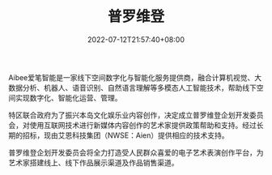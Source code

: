 ﻿---
weight: 
title: "普罗维登"
description: "Aibee爱笔智能是一家线下空间数字化与智能化服务提供商，融合计算机视觉、大数据分析、机器人、语音识别、自然语言理解等多模态人工智能技术，帮助线下空间实现数字化、智能化运营、管理。"
date: 2022-07-12T21:57:40+08:00
lastmod: 2022-07-12T16:45:40+08:00
draft: false
authors: ["MineW"]
featuredImage: "224.png"
link: "https://www.pdplive.net/"
tags: ["普罗维登","虚拟人"]
categories: ["navigation"]
navigation: ["虚拟人"]
lightgallery: true
toc: true
pinned: false
recommend: false
recommend1: false
---
Aibee爱笔智能是一家线下空间数字化与智能化服务提供商，融合计算机视觉、大数据分析、机器人、语音识别、自然语言理解等多模态人工智能技术，帮助线下空间实现数字化、智能化运营、管理。

特区联合政府为了振兴本岛文化娱乐业内容创作，决定成立普罗维登企划开发委员会，对使用互联网技术进行新媒体内容创作的艺术家提供政策帮助和支持。经过长期的招标，现由艾恩科技集团（NWSE：Aien）提供相应的技术支持。

普罗维登企划开发委员会将全力打造受人民群众喜爱的电子艺术表演创作平台，为艺术家搭建线上、线下作品展示渠道及作品销售渠道。